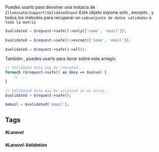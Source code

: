 Puedes usarlo para devolver una instacia de `Illuminate\Support\ValidatedInput`.Este objeto expone solo , excepto , y todos los métodos para recuperar un `subconjunto de datos validados` o `toda la matriz`

```php
$validated = $request->safe()->only(['name', 'email']);
 
$validated = $request->safe()->except(['name', 'email']);
 
$validated = $request->safe()->all();
```

También , puedes usarlo para iterar sobre este arreglo

```php
// Validated data may be iterated...
foreach ($request->safe() as $key => $value) {
    // ...
}
 
// Validated data may be accessed as an array...
$validated = $request->safe();
 
$email = $validated['email'];
```
## Tags

##### #Laravel
##### #Laravel-Validation